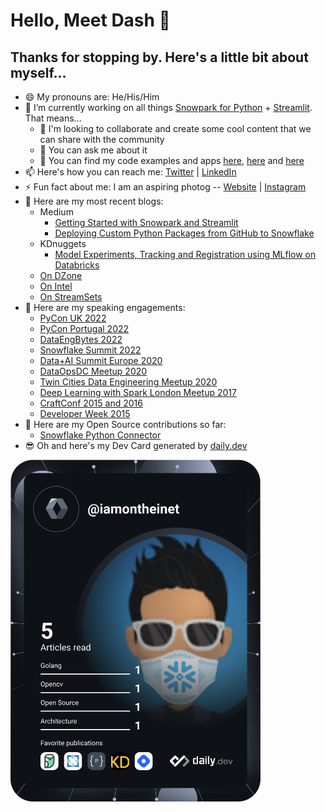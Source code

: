 # Hello, Meet Dash 👋

## Thanks for stopping by. Here's a little bit about myself...

- 😄 My pronouns are: He/His/Him
- 🔭 I’m currently working on all things [Snowpark for Python](https://www.snowflake.com/snowpark/) + [Streamlit](https://streamlit.io/). That means...
   - 👯 I'm looking to collaborate and create some cool content that we can share with the community
   - 💬 You can ask me about it 
   - 🤘 You can find my code examples and apps [here](https://github.com/iamontheinet/dash-at-summit-2022), [here](https://github.com/iamontheinet/streamlit-apps) and [here](https://github.com/Snowflake-Labs/snowpark-python-demos)
- 📫 Here's how you can reach me: [Twitter](https://twitter.com/iamontheinet) | [LinkedIn](https://www.linkedin.com/in/dash-desai/)
- ⚡ Fun fact about me: I am an aspiring photog -- [Website](https://www.natureunraveled.com/) | [Instagram](https://www.instagram.com/nature.unraveled.photography/)
- 📝 Here are my most recent blogs:
   - Medium
     - [Getting Started with Snowpark and Streamlit](https://medium.com/snowflake/getting-started-with-snowpark-for-python-and-streamlit-908b52b7bcc8)
     - [Deploying Custom Python Packages from GitHub to Snowflake](https://medium.com/snowflake/deploying-custom-python-packages-from-github-to-snowflake-f0bb396480c7)
   - KDnuggets
     - [Model Experiments, Tracking and Registration using MLflow on Databricks](https://www.kdnuggets.com/2021/01/model-experiments-tracking-registration-mlflow-databricks.html)
   - [On DZone](https://dzone.com/users/3445386/d-zone.html)
   - [On Intel](https://www.intel.com/content/www/us/en/developer/articles/technical/deep-learning-on-qubole-using-bigdl-for-apache-spark.html)
   - [On StreamSets](https://streamsets.com/blog/author/dash-desai/)
- 🔭 Here are my speaking engagements:
  - [PyCon UK 2022](https://pretalx.com/pycon-uk-2022/talk/JECQCM/)
  - [PyCon Portugal 2022](https://pretalx.evolutio.pt/pyconpt2022/talk/review/JS8QFSRNJR7PVXVXRUWD737ER7WARXP8)
  - [DataEngBytes 2022](https://sessionize.com/app/speaker/session/352689)
  - [Snowflake Summit 2022](https://events.snowflake.com/summit/agenda?speakers=1550821)
  - [Data+AI Summit Europe 2020](https://databricks.com/session_eu20/model-experiments-tracking-and-registration-using-mlflow-on-databricks)
  - [DataOpsDC Meetup 2020](https://www.meetup.com/DataOpsDC/events/273140615/)
  - [Twin Cities Data Engineering Meetup 2020](https://www.meetup.com/Twin-Cities-Spark-Hadoop-User-Group/events/266731493/)
  - [Deep Learning with Spark London Meetup 2017](https://www.meetup.com/Spark-London/events/243285971/)
  - [CraftConf 2015 and 2016](https://crunchconf.com/)
  - [Developer Week 2015](https://developerweek2015conferenceexpo.sched.com/event/1e937ac4a101dcb183b70c4a171d07a3)
- 🤘 Here are my Open Source contributions so far:
  - [Snowflake Python Connector](https://github.com/snowflakedb/snowflake-connector-python/issues/1175)    
- 😎 Oh and here's my Dev Card generated by [daily.dev](https://app.daily.dev/)

<a href="https://app.daily.dev/DailyDevTips"><img src="https://github.com/iamontheinet/iamontheinet/blob/main/devcard.svg" width="400" alt="Dash's Dev Card"/></a>
